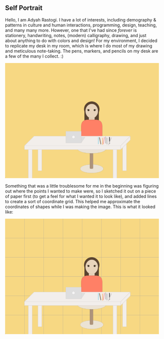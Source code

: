 ## Self Portrait
Hello, I am Adyah Rastogi. I have a lot of interests, including demography & patterns in culture and human interactions, programming, design, teaching, and many many more. However, one that I've had since *forever* is stationery, handwriting, notes, (modern) calligraphy, drawing, and just about anything to do with colors and design! For my environment, I decided to replicate my desk in my room, which is where I do most of my drawing and meticulous note-taking. The pens, markers, and pencils on my desk are a few of the many I collect.  :)

![](selfPortrait.png)

Something that was a little troublesome for me in the beginning was figuring out where the points I wanted to make were, so I sketched it out on a piece of paper first (to get a feel for what I wanted it to look like), and added lines to create a sort of coordinate grid. This helped me approximate the coordinates of shapes while I was making the image. This is what it looked like:

![](gridSelfPortrait.png)
